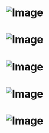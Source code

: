 

# ![Image](https://github.com/user-attachments/assets/89e94ced-d2a8-465f-9249-fdba062832e0)
# ![Image](https://github.com/user-attachments/assets/ff3c7567-e42e-44c2-85fc-c0ddc193327e)
# ![Image](https://github.com/user-attachments/assets/3deedf1b-5a6c-4107-9dbb-11ceba73ddbc)
# ![Image](https://github.com/user-attachments/assets/2762c5b2-14e5-4eaa-861e-1a7009943d4a)
# ![Image](https://github.com/user-attachments/assets/645f7261-25d2-49e4-915e-0839158c3ac5)
